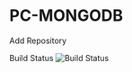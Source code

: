 # PC-MONGODB
Add Repository


Build Status <img src="https://travis-ci.org/srigalamilitan/PC-MONGODB.svg?branch=master" alt="Build Status" />
